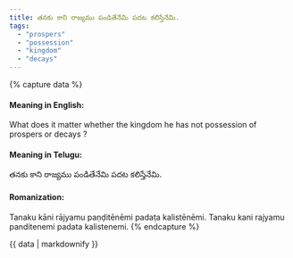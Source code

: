 ```yaml
---
title: తనకు కాని రాజ్యము పండితేనేమి పదట కలిస్తేనేమి.
tags:
  - "prospers"
  - "possession"
  - "kingdom"
  - "decays"
---
```


{% capture data %}
#### Meaning in English:
What does it matter whether the kingdom he has not possession of prospers or decays ?

#### Meaning in Telugu:
తనకు కాని రాజ్యము పండితేనేమి పదట కలిస్తేనేమి.

#### Romanization:
Tanaku kāni rājyamu paṇḍitēnēmi padaṭa kalistēnēmi.
Tanaku kani rajyamu panditenemi padata kalistenemi.
{% endcapture %}

{{ data | markdownify }}

